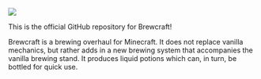 ![](https://dl.dropbox.com/s/x73grbcgkalt15l/brewcraft.png)

This is the official GitHub repository for Brewcraft!

Brewcraft is a brewing overhaul for Minecraft. It does not replace vanilla mechanics, but rather adds in a new brewing system that accompanies the vanilla brewing stand. It produces liquid potions which can, in turn, be bottled for quick use. 

